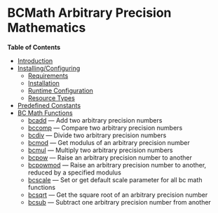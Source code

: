 BCMath Arbitrary Precision Mathematics
======================================

**Table of Contents**

-   [Introduction](/intro/bc.html)
-   [Installing/Configuring](/bc/setup.html)
    -   [Requirements](/bc/setup.html#Requirements)
    -   [Installation](/bc/setup.html#Installation)
    -   [Runtime Configuration](/bc/setup.html#Runtime%20Configuration)
    -   [Resource Types](/bc/setup.html#Resource%20Types)
-   [Predefined Constants](/bc/constants.html)
-   [BC Math Functions](/ref/bc.html)
    -   [bcadd](/ref/bc.html#bcadd) — Add two arbitrary precision
        numbers
    -   [bccomp](/ref/bc.html#bccomp) — Compare two arbitrary precision
        numbers
    -   [bcdiv](/ref/bc.html#bcdiv) — Divide two arbitrary precision
        numbers
    -   [bcmod](/ref/bc.html#bcmod) — Get modulus of an arbitrary
        precision number
    -   [bcmul](/ref/bc.html#bcmul) — Multiply two arbitrary precision
        numbers
    -   [bcpow](/ref/bc.html#bcpow) — Raise an arbitrary precision
        number to another
    -   [bcpowmod](/ref/bc.html#bcpowmod) — Raise an arbitrary precision
        number to another, reduced by a specified modulus
    -   [bcscale](/ref/bc.html#bcscale) — Set or get default scale
        parameter for all bc math functions
    -   [bcsqrt](/ref/bc.html#bcsqrt) — Get the square root of an
        arbitrary precision number
    -   [bcsub](/ref/bc.html#bcsub) — Subtract one arbitrary precision
        number from another
